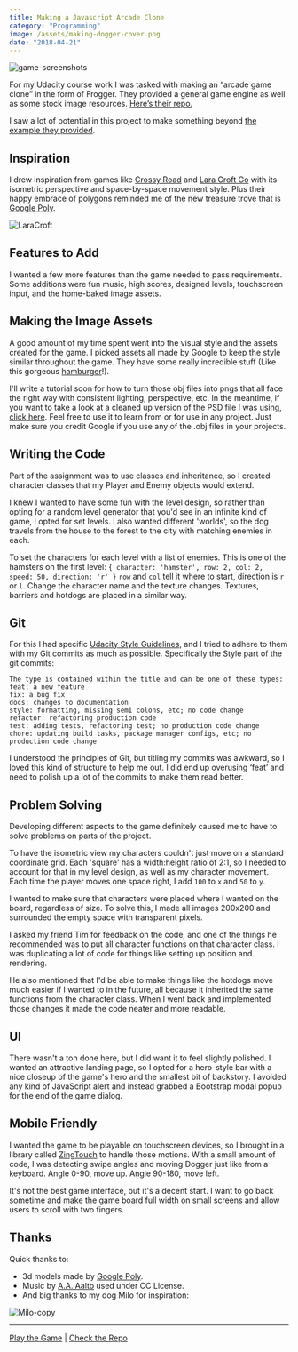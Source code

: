 ```yaml
---
title: Making a Javascript Arcade Clone
category: "Programming"
image: /assets/making-dogger-cover.png
date: "2018-04-21"
---
```

![game-screenshots](/assets/making-dogger-game-screenshots.png)

For my Udacity course work I was tasked with making an “arcade game clone” in the form of Frogger. They provided a general game engine as well as some stock image resources. [Here’s their repo.](https://github.com/udacity/frontend-nanodegree-arcade-game)

I saw a lot of potential in this project to make something beyond [the example they provided](https://youtu.be/kaifTslArtY).

## Inspiration
I drew inspiration from games like [Crossy Road](https://en.wikipedia.org/wiki/Crossy_Road) and [Lara Croft Go](https://en.wikipedia.org/wiki/Lara_Croft_Go) with its isometric perspective and space-by-space movement style. Plus their happy embrace of polygons reminded me of the new treasure trove that is [Google Poly](https://poly.google.com/).

![LaraCroft](/assets/making-dogger-LaraCroft.jpg)

## Features to Add
I wanted a few more features than the game needed to pass requirements. Some additions were fun music, high scores, designed levels, touchscreen input, and the home-baked image assets.

## Making the Image Assets
A good amount of my time spent went into the visual style and the assets created for the game. I picked assets all made by Google to keep the style similar throughout the game. They have some really incredible stuff (Like this gorgeous [hamburger](https://poly.google.com/view/eke7qcu_FR2)!). 

I'll write a tutorial soon for how to turn those obj files into pngs that all face the right way with consistent lighting, perspective, etc. In the meantime, if you want to take a look at a cleaned up version of the PSD file I was using, [click here](https://drive.google.com/file/d/1a2uoN9e_KBTqo28-KJ1v4ixJApho2Sbo/view?usp=sharing). Feel free to use it to learn from or for use in any project. Just make sure you credit Google if you use any of the .obj files in your projects.

## Writing the Code
Part of the assignment was to use classes and inheritance, so I created character classes that my Player and Enemy objects would extend. 

I knew I wanted to have some fun with the level design, so rather than opting for a random level generator that you'd see in an infinite kind of game, I opted for set levels. I also wanted different 'worlds', so the dog travels from the house to the forest to the city with matching enemies in each. 

To set the characters for each level with a list of enemies. This is one of the hamsters on the first level:
`{ character: 'hamster', row: 2, col: 2, speed: 50, direction: 'r' }`
`row` and `col` tell it where to start, direction is `r` or `l`. Change the character name and the texture changes. Textures, barriers and hotdogs are placed in a similar way. 

## Git
For this I had specific [Udacity Style Guidelines](https://udacity.github.io/git-styleguide/), and I tried to adhere to them with my Git commits as much as possible. Specifically the Style part of the git commits:
```
The type is contained within the title and can be one of these types:
feat: a new feature
fix: a bug fix
docs: changes to documentation
style: formatting, missing semi colons, etc; no code change
refactor: refactoring production code
test: adding tests, refactoring test; no production code change
chore: updating build tasks, package manager configs, etc; no production code change
```

I understood the principles of Git, but titling my commits was awkward, so I loved this kind of structure to help me out. I did end up overusing ‘feat’ and need to polish up a lot of the commits to make them read better.

## Problem Solving
Developing different aspects to the game definitely caused me to have to solve problems on parts of the project. 

To have the isometric view my characters couldn't just move on a standard coordinate grid. Each 'square' has a width:height ratio of 2:1, so I needed to account for that in my level design, as well as my character movement. Each time the player moves one space right, I add `100` to `x` and `50` to `y`.

I wanted to make sure that characters were placed where I wanted on the board, regardless of size. To solve this, I made all images 200x200 and surrounded the empty space with transparent pixels.

I asked my friend Tim for feedback on the code, and one of the things he recommended was to put all character functions on that character class. I was duplicating a lot of code for things like setting up position and rendering. 

He also mentioned that I'd be able to make things like the hotdogs move much easier if I wanted to in the future, all because it inherited the same functions from the character class. When I went back and implemented those changes it made the code neater and more readable. 

## UI
There wasn't a ton done here, but I did want it to feel slightly polished. I wanted an attractive landing page, so I opted for a hero-style bar with a nice closeup of the game's hero and the smallest bit of backstory. I avoided any kind of JavaScript alert and instead grabbed a Bootstrap modal popup for the end of the game dialog. 

## Mobile Friendly
I wanted the game to be playable on touchscreen devices, so I brought in a library called [ZingTouch](https://github.com/zingchart/zingtouch) to handle those motions. With a small amount of code, I was detecting swipe angles and moving Dogger just like from a keyboard. Angle 0-90, move up. Angle 90-180, move left. 

It's not the best game interface, but it's a decent start. 
I want to go back sometime and make the game board full width on small screens and allow users to scroll with two fingers.

## Thanks
Quick thanks to:
- 3d models made by [Google Poly](https://poly.google.com/).
- Music by [A.A. Aalto](http://freemusicarchive.org/music/A_A_Aalto/Bright_Corners/) used under CC License.
- And big thanks to my dog Milo for inspiration:

![Milo-copy](/assets/making-dogger-Milo.jpg)

------------
[Play the Game](https://a-trost.github.io/dogger/)  |  [Check the Repo](https://github.com/a-trost/dogger)